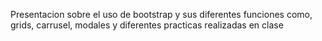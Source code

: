 Presentacion sobre el uso de bootstrap y sus diferentes funciones como, grids, carrusel, modales y diferentes practicas realizadas en clase
